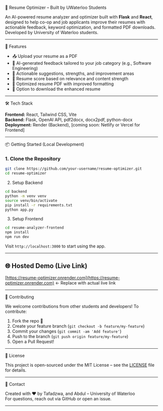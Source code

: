📄 Resume Optimizer – Built by UWaterloo Students

An AI-powered resume analyzer and optimizer built with **Flask** and **React**, designed to help co-op and job applicants improve their resumes with actionable feedback, keyword optimization, and formatted PDF downloads. Developed by University of Waterloo students.

---

🚀 Features

- 📤 Upload your resume as a PDF
- 🤖 AI-generated feedback tailored to your job category (e.g., Software Engineering)
- 📝 Actionable suggestions, strengths, and improvement areas
- 🎯 Resume score based on relevance and content strength
- 📄 Optimized resume PDF with improved formatting
- 💾 Option to download the enhanced resume

---

 🛠️ Tech Stack

**Frontend:** React, Tailwind CSS, Vite  
**Backend:** Flask, OpenAI API, pdf2docx, docx2pdf, python-docx  
**Deployment:** Render (Backend), [coming soon: Netlify or Vercel for Frontend]

---

📦 Getting Started (Local Development)

### 1. Clone the Repository

```bash
git clone https://github.com/your-username/resume-optimizer.git
cd resume-optimizer
```

2. Setup Backend

```bash
cd backend
python -m venv venv
source venv/bin/activate
pip install -r requirements.txt
python app.py
```

3. Setup Frontend

```bash
cd resume-analyzer-frontend
npm install
npm run dev
```

Visit `http://localhost:3000` to start using the app.

---

## 🌐 Hosted Demo (Live Link)

[https://resume-optimizer.onrender.com](https://resume-optimizer.onrender.com) ← Replace with actual live link

---

🤝 Contributing

We welcome contributions from other students and developers! To contribute:

1. Fork the repo 🍴
2. Create your feature branch (`git checkout -b feature/my-feature`)
3. Commit your changes (`git commit -am 'Add feature'`)
4. Push to the branch (`git push origin feature/my-feature`)
5. Open a Pull Request!

---

📄 License

This project is open-sourced under the MIT License – see the [LICENSE](LICENSE) file for details.

---

💬 Contact

Created with ❤️ by Tafadzwa, and Abdul – University of Waterloo  
For questions, reach out via GitHub or open an issue.

---

